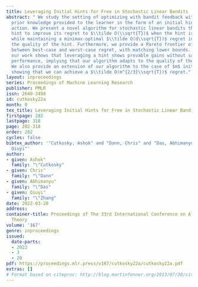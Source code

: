 ```yaml
---
title: Leveraging Initial Hints for Free in Stochastic Linear Bandits
abstract: " We study the setting of optimizing with bandit feedback with additional
  prior knowledge provided to the learner in the form of an initial hint of the optimal
  action. We present a novel algorithm for stochastic linear bandits that uses this
  hint to improve its regret to $\\tilde O(\\sqrt{T})$ when the hint is accurate,
  while maintaining a minimax-optimal $\\tilde O(d\\sqrt{T})$ regret independent of
  the quality of the hint. Furthermore, we provide a Pareto frontier of tight tradeoffs
  between best-case and worst-case regret, with matching lower bounds. Perhaps surprisingly,
  our work shows that leveraging a hint shows provable gains without sacrificing worst-case
  performance, implying that our algorithm adapts to the quality of the hint for free.
  We also provide an extension of our algorithm to the case of $m$ initial hints,
  showing that we can achieve a $\\tilde O(m^{2/3}\\sqrt{T})$ regret."
layout: inproceedings
series: Proceedings of Machine Learning Research
publisher: PMLR
issn: 2640-3498
id: cutkosky22a
month: 0
tex_title: Leveraging Initial Hints for Free in Stochastic Linear Bandits
firstpage: 282
lastpage: 318
page: 282-318
order: 282
cycles: false
bibtex_author: '"Cutkosky, Ashok" and "Dann, Chris" and "Das, Abhimanyu" and "Zhang,
  Qiuyi"'
author:
- given: Ashok"
  family: "\"Cutkosky"
- given: Chris"
  family: "\"Dann"
- given: Abhimanyu"
  family: "\"Das"
- given: Qiuyi"
  family: "\"Zhang"
date: 2022-03-20
address:
container-title: Proceedings of The 33rd International Conference on Algorithmic Learning
  Theory
volume: '167'
genre: inproceedings
issued:
  date-parts:
  - 2022
  - 3
  - 20
pdf: https://proceedings.mlr.press/v167/cutkosky22a/cutkosky22a.pdf
extras: []
# Format based on citeproc: http://blog.martinfenner.org/2013/07/30/citeproc-yaml-for-bibliographies/
---
```

